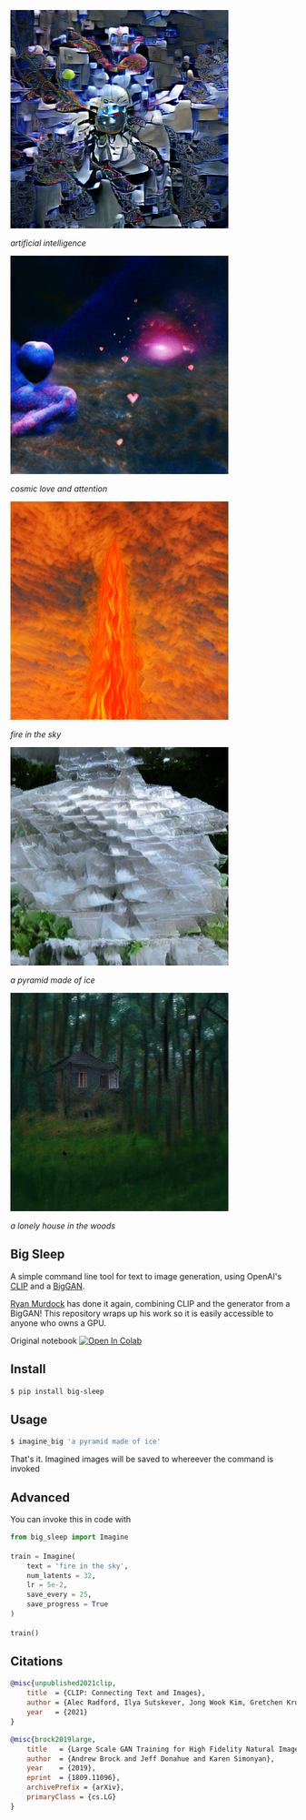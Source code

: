 <img src="./samples/artificial_intelligence.png" width="384px"></img>

*artificial intelligence*

<img src="./samples/cosmic_love_and_attention.png" width="384px"></img>

*cosmic love and attention*

<img src="./samples/fire_in_the_sky.png" width="384px"></img>

*fire in the sky*

<img src="./samples/a_pyramid_made_of_ice.png" width="384px"></img>

*a pyramid made of ice*

<img src="./samples/a_lonely_house_in_the_woods.png" width="384px"></img>

*a lonely house in the woods*

## Big Sleep

A simple command line tool for text to image generation, using OpenAI's <a href="https://github.com/openai/CLIP">CLIP</a> and a <a href="https://arxiv.org/abs/1809.11096">BigGAN</a>.

<a href="https://twitter.com/advadnoun">Ryan Murdock</a> has done it again, combining CLIP and the generator from a BigGAN! This repository wraps up his work so it is easily accessible to anyone who owns a GPU.

Original notebook [![Open In Colab][colab-badge]][colab-notebook]

[colab-notebook]: <https://colab.research.google.com/drive/1NCceX2mbiKOSlAd_o7IU7nA9UskKN5WR?usp=sharing>
[colab-badge]: <https://colab.research.google.com/assets/colab-badge.svg>

## Install

```bash
$ pip install big-sleep
```

## Usage

```bash
$ imagine_big 'a pyramid made of ice'
```

That's it. Imagined images will be saved to whereever the command is invoked

## Advanced

You can invoke this in code with

```python
from big_sleep import Imagine

train = Imagine(
    text = 'fire in the sky',
    num_latents = 32,
    lr = 5e-2,
    save_every = 25,
    save_progress = True
)

train()
```

## Citations

```bibtex
@misc{unpublished2021clip,
    title  = {CLIP: Connecting Text and Images},
    author = {Alec Radford, Ilya Sutskever, Jong Wook Kim, Gretchen Krueger, Sandhini Agarwal},
    year   = {2021}
}
```

```bibtex
@misc{brock2019large,
    title   = {Large Scale GAN Training for High Fidelity Natural Image Synthesis}, 
    author  = {Andrew Brock and Jeff Donahue and Karen Simonyan},
    year    = {2019},
    eprint  = {1809.11096},
    archivePrefix = {arXiv},
    primaryClass = {cs.LG}
}
```
